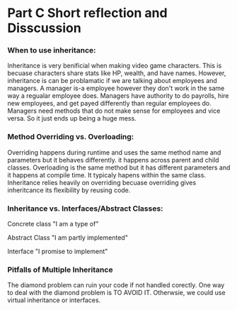 # Part C Short reflection and Disscussion

### When to use inheritance:

Inheritance is very benificial when making video game characters. This is becuase
characters share stats like HP, wealth, and have names.
However, inheritance is can be problamatic if we are talking about employees and managers.
A manager is-a employee however they don't work in the same way a regualar employee
does. Managers have authority to do payrolls, hire new employees, and get payed differently
than regular employees do. Managers need methods that do not make sense for employees
and vice versa. So it just ends up being a huge mess.


### Method Overriding vs. Overloading:

Overriding happens during runtime and uses the same method name and parameters but it behaves differently.
it happens across parent and child classes.
Overloading is the same method but it has different parameters and it happens at compile time.
It typicaly hapens within the same class.
Inheritance relies heavily on overriding becuase overriding gives inheritcance its flexibility by 
reusing code.

### Inheritance vs. Interfaces/Abstract Classes:

Concrete class "I am a type of"

Abstract Class "I am partly implemented"

Interface "I promise to implement"


### Pitfalls of Multiple Inheritance

The diamond problem can ruin your code if not handled corectly.
One way to deal with the diamond problem is TO AVOID IT. Otherwsie, we could use
virtual inheritance or interfaces.
